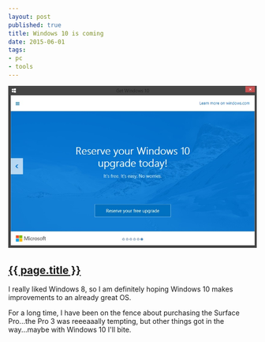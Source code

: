 ```yaml
---
layout: post
published: true
title: Windows 10 is coming
date: 2015-06-01
tags:
- pc
- tools
---
```

<div>
  <img class="center-block img-fluid lazyload" style="border-radius: 0px;" src="/assets/images/150601/windows10.jpg" alt="Windows 10" />
</div>
<h2 class="article-title">
  <a href="{{ page.url | prepend: site.baseurl }}">{{ page.title }}</a>
</h2>

I really liked Windows 8, so I am definitely hoping Windows 10 makes improvements to an already great OS.

For a long time, I have been on the fence about purchasing the Surface Pro...the Pro 3 was reeeaaally tempting, but other things got in the way...maybe with Windows 10 I'll bite.